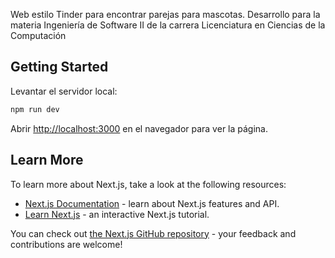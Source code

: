 Web estilo Tinder para encontrar parejas para mascotas. Desarrollo para la materia Ingeniería de Software II de la carrera Licenciatura en Ciencias de la Computación 

## Getting Started

Levantar el servidor local:

```bash
npm run dev
```

Abrir [http://localhost:3000](http://localhost:3000) en el navegador para ver la página.

## Learn More

To learn more about Next.js, take a look at the following resources:

- [Next.js Documentation](https://nextjs.org/docs) - learn about Next.js features and API.
- [Learn Next.js](https://nextjs.org/learn) - an interactive Next.js tutorial.

You can check out [the Next.js GitHub repository](https://github.com/vercel/next.js/) - your feedback and contributions are welcome!
